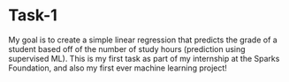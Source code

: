 # Task-1
My goal is to create a simple linear regression that predicts the grade of a student based off of the number of study hours
(prediction using supervised ML).
This is my first task as part of my internship at the Sparks Foundation, and also my first ever machine learning project!

